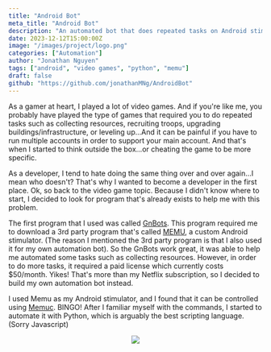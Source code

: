 ```yaml
---
title: "Android Bot"
meta_title: "Android Bot"
description: "An automated bot that does repeated tasks on Android stimulated devices"
date: 2023-12-12T15:00:00Z
image: "/images/project/logo.png"
categories: ["Automation"]
author: "Jonathan Nguyen"
tags: ["android", "video games", "python", "memu"]
draft: false
github: "https://github.com/jonathanMNg/AndroidBot"
---
```


As a gamer at heart, I played a lot of video games. And if you're like me, you probably have played
the type of games that required you to do repeated tasks such as collecting resources, recruiting 
troops, upgrading buildings/infrastructure, or leveling up...And it can be painful if you have to 
run multiple accounts in order to support your main account. And that's when I started to think
outside the box...or cheating the game to be more specific.

As a developer, I tend to hate doing the same thing over and over again...I mean who doesn't? That's
why I wanted to become a developer in the first place. Ok, so back to the video game topic. 
Because I didn't know where to start, I decided to look for program that's already exists to help
me with this problem. 

The first program that I used was called [GnBots](https://www.gnbots.com). This program required me
to download a 3rd party program that's called [MEMU](https://www.memuplay.com/), a custom Android
stimulator. (The reason I mentioned the 3rd party program is that I also used it for my own
automation bot). So the GnBots work great, it was able to help me automated some tasks such as
collecting resources. However, in order to do more tasks, it required a paid license which
currently costs $50/month. Yikes! That's more than my Netflix subscription, so I 
decided to build my own automation bot instead.

I used Memu as my Android stimulator, and I found that it can be controlled using 
[Memuc](https://www.memuplay.com/blog/memucommand-reference-manual.html). BINGO!
After I familiar myself with the commands, I started to automate it with Python, which is
arguably the best scripting language. (Sorry Javascript)

<p align="center">
  <img src="/images/project/android_bot/python_superior.png"/>
</p>

